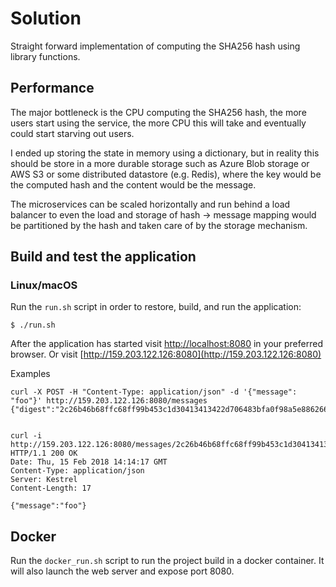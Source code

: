 # Solution

Straight forward implementation of computing the SHA256 hash using library functions. 

## Performance

The major bottleneck is the CPU computing the SHA256 hash, the more users start using the service, the more CPU this will take and eventually could start starving out users. 

I ended up storing the state in memory using a dictionary, but in reality this should be store in a more durable storage such as Azure Blob storage or AWS S3 or some distributed datastore (e.g. Redis), where the key would be the computed hash and the content would be the message. 

The microservices can be scaled horizontally and run behind a load balancer to even the load and storage of hash -> message mapping would be partitioned by the hash and taken care of by the storage mechanism.


## Build and test the application

### Linux/macOS

Run the `run.sh` script in order to restore, build, and run the application:

```
$ ./run.sh
```

After the application has started visit [http://localhost:8080](http://localhost:8080) in your preferred browser. Or visit [http://159.203.122.126:8080](http://159.203.122.126:8080)

Examples

```
curl -X POST -H "Content-Type: application/json" -d '{"message": "foo"}' http://159.203.122.126:8080/messages
{"digest":"2c26b46b68ffc68ff99b453c1d30413413422d706483bfa0f98a5e886266e7ae"}


curl -i  http://159.203.122.126:8080/messages/2c26b46b68ffc68ff99b453c1d30413413422d706483bfa0f98a5e886266e7ae
HTTP/1.1 200 OK
Date: Thu, 15 Feb 2018 14:14:17 GMT
Content-Type: application/json
Server: Kestrel
Content-Length: 17

{"message":"foo"}
```

## Docker 
Run the `docker_run.sh` script to run the project build in a docker container. It will also launch the web server and expose port 8080.